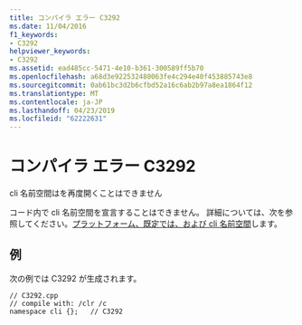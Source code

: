 ```yaml
---
title: コンパイラ エラー C3292
ms.date: 11/04/2016
f1_keywords:
- C3292
helpviewer_keywords:
- C3292
ms.assetid: ead485cc-5471-4e10-b361-300589ff5b70
ms.openlocfilehash: a68d3e922532480063fe4c294e40f453885743e8
ms.sourcegitcommit: 0ab61bc3d2b6cfbd52a16c6ab2b97a8ea1864f12
ms.translationtype: MT
ms.contentlocale: ja-JP
ms.lasthandoff: 04/23/2019
ms.locfileid: "62222631"
---
```

# <a name="compiler-error-c3292"></a>コンパイラ エラー C3292

cli 名前空間はを再度開くことはできません

コード内で cli 名前空間を宣言することはできません。  詳細については、次を参照してください。[プラットフォーム、既定では、および cli 名前空間](../../extensions/platform-default-and-cli-namespaces-cpp-component-extensions.md)します。

## <a name="example"></a>例

次の例では C3292 が生成されます。

```
// C3292.cpp
// compile with: /clr /c
namespace cli {};   // C3292
```